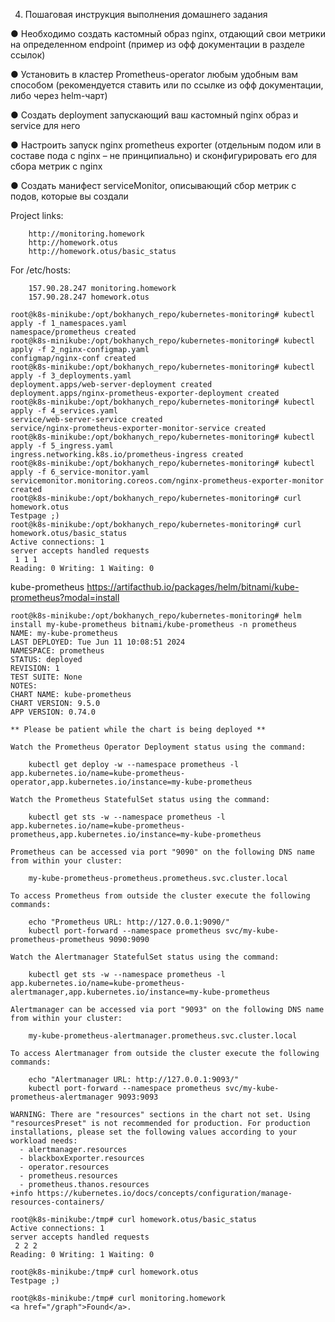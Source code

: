 4. Пошаговая инструкция выполнения домашнего задания

● Необходимо создать кастомный образ nginx, отдающий свои метрики на определенном endpoint 
(пример из офф документации в разделе ссылок)

● Установить в кластер Prometheus-operator любым удобным вам способом 
(рекомендуется ставить или по ссылке из офф документации, либо через helm-чарт)

● Создать deployment запускающий ваш кастомный nginx образ и service для него

● Настроить запуск nginx prometheus exporter 
(отдельным подом или в составе пода с nginx – не принципиально) и сконфигурировать его для сбора метрик с nginx

● Создать манифест serviceMonitor, описывающий сбор метрик с подов, которые вы создали


Project links: 
```
    http://monitoring.homework
    http://homework.otus
    http://homework.otus/basic_status
```
For /etc/hosts:
```
    157.90.28.247 monitoring.homework
    157.90.28.247 homework.otus
```

```
root@k8s-minikube:/opt/bokhanych_repo/kubernetes-monitoring# kubectl apply -f 1_namespaces.yaml 
namespace/prometheus created
root@k8s-minikube:/opt/bokhanych_repo/kubernetes-monitoring# kubectl apply -f 2_nginx-configmap.yaml 
configmap/nginx-conf created
root@k8s-minikube:/opt/bokhanych_repo/kubernetes-monitoring# kubectl apply -f 3_deployments.yaml 
deployment.apps/web-server-deployment created
deployment.apps/nginx-prometheus-exporter-deployment created
root@k8s-minikube:/opt/bokhanych_repo/kubernetes-monitoring# kubectl apply -f 4_services.yaml 
service/web-server-service created
service/nginx-prometheus-exporter-monitor-service created
root@k8s-minikube:/opt/bokhanych_repo/kubernetes-monitoring# kubectl apply -f 5_ingress.yaml 
ingress.networking.k8s.io/prometheus-ingress created
root@k8s-minikube:/opt/bokhanych_repo/kubernetes-monitoring# kubectl apply -f 6_service-monitor.yaml 
servicemonitor.monitoring.coreos.com/nginx-prometheus-exporter-monitor created
root@k8s-minikube:/opt/bokhanych_repo/kubernetes-monitoring# curl homework.otus
Testpage ;)
root@k8s-minikube:/opt/bokhanych_repo/kubernetes-monitoring# curl homework.otus/basic_status
Active connections: 1 
server accepts handled requests
 1 1 1 
Reading: 0 Writing: 1 Waiting: 0 
```

kube-prometheus
https://artifacthub.io/packages/helm/bitnami/kube-prometheus?modal=install

```
root@k8s-minikube:/opt/bokhanych_repo/kubernetes-monitoring# helm install my-kube-prometheus bitnami/kube-prometheus -n prometheus 
NAME: my-kube-prometheus
LAST DEPLOYED: Tue Jun 11 10:08:51 2024
NAMESPACE: prometheus
STATUS: deployed
REVISION: 1
TEST SUITE: None
NOTES:
CHART NAME: kube-prometheus
CHART VERSION: 9.5.0
APP VERSION: 0.74.0

** Please be patient while the chart is being deployed **

Watch the Prometheus Operator Deployment status using the command:

    kubectl get deploy -w --namespace prometheus -l app.kubernetes.io/name=kube-prometheus-operator,app.kubernetes.io/instance=my-kube-prometheus

Watch the Prometheus StatefulSet status using the command:

    kubectl get sts -w --namespace prometheus -l app.kubernetes.io/name=kube-prometheus-prometheus,app.kubernetes.io/instance=my-kube-prometheus

Prometheus can be accessed via port "9090" on the following DNS name from within your cluster:

    my-kube-prometheus-prometheus.prometheus.svc.cluster.local

To access Prometheus from outside the cluster execute the following commands:

    echo "Prometheus URL: http://127.0.0.1:9090/"
    kubectl port-forward --namespace prometheus svc/my-kube-prometheus-prometheus 9090:9090

Watch the Alertmanager StatefulSet status using the command:

    kubectl get sts -w --namespace prometheus -l app.kubernetes.io/name=kube-prometheus-alertmanager,app.kubernetes.io/instance=my-kube-prometheus

Alertmanager can be accessed via port "9093" on the following DNS name from within your cluster:

    my-kube-prometheus-alertmanager.prometheus.svc.cluster.local

To access Alertmanager from outside the cluster execute the following commands:

    echo "Alertmanager URL: http://127.0.0.1:9093/"
    kubectl port-forward --namespace prometheus svc/my-kube-prometheus-alertmanager 9093:9093

WARNING: There are "resources" sections in the chart not set. Using "resourcesPreset" is not recommended for production. For production installations, please set the following values according to your workload needs:
  - alertmanager.resources
  - blackboxExporter.resources
  - operator.resources
  - prometheus.resources
  - prometheus.thanos.resources
+info https://kubernetes.io/docs/concepts/configuration/manage-resources-containers/

root@k8s-minikube:/tmp# curl homework.otus/basic_status
Active connections: 1
server accepts handled requests
 2 2 2
Reading: 0 Writing: 1 Waiting: 0

root@k8s-minikube:/tmp# curl homework.otus
Testpage ;)

root@k8s-minikube:/tmp# curl monitoring.homework
<a href="/graph">Found</a>.

```